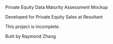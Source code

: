 Private Equity Data Maturity Assessment Mockup

Developed for Private Equity Sales at Resultant

This project is incomplete.

Built by Raymond Zhang